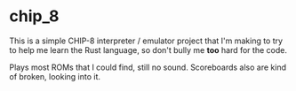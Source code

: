 # chip_8

This is a simple CHIP-8 interpreter / emulator project that I'm making to try to help me learn the Rust language, so don't bully me **too** hard for the code.

Plays most ROMs that I could find, still no sound. Scoreboards also are kind of broken, looking into it.
